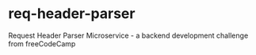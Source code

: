 # req-header-parser
Request Header Parser Microservice - a backend development challenge from freeCodeCamp
